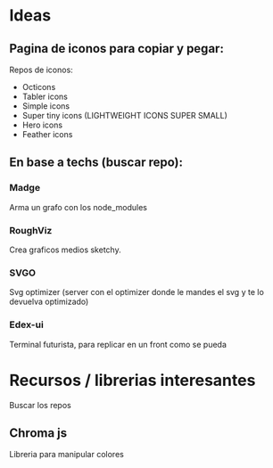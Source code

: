 


# Ideas

## Pagina de iconos para copiar y pegar:
Repos de iconos:
- Octicons
- Tabler icons
- Simple icons
- Super tiny icons (LIGHTWEIGHT ICONS SUPER SMALL)
- Hero icons
- Feather icons

## En base a techs (buscar repo):

### Madge
Arma un grafo con los node_modules

### RoughViz
Crea graficos medios sketchy.

### SVGO
Svg optimizer (server con el optimizer donde le mandes el svg y te lo devuelva optimizado)

### Edex-ui
Terminal futurista, para replicar en un front como se pueda


# Recursos / librerias interesantes
Buscar los repos
## Chroma js
Libreria para manipular colores
